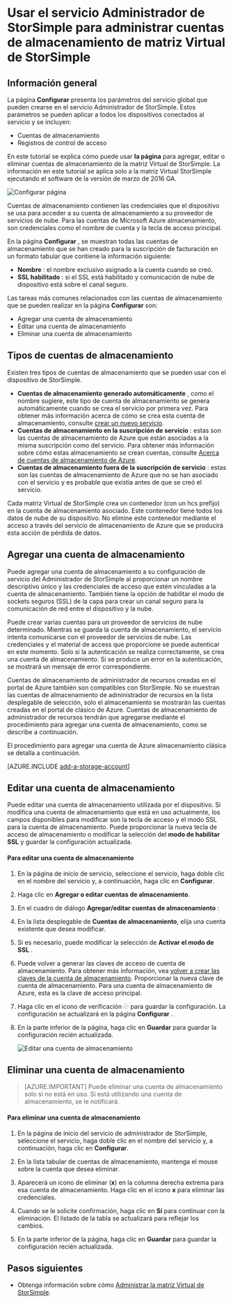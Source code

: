 <properties 
   pageTitle="Administrar su cuenta de almacenamiento StorSimple | Microsoft Azure"
   description="Se explica cómo puede usar la página Administrador de StorSimple configurar para agregar, editar, eliminar o girar las claves de seguridad de una cuenta de almacenamiento asociada con la matriz Virtual StorSimple."
   services="storsimple"
   documentationCenter="NA"
   authors="alkohli"
   manager="carmonm"
   editor="" />
<tags 
   ms.service="storsimple"
   ms.devlang="NA"
   ms.topic="article"
   ms.tgt_pltfrm="NA"
   ms.workload="TBD"
   ms.date="09/29/2016"
   ms.author="alkohli" />

# <a name="use-the-storsimple-manager-service-to-manage-storage-accounts-for-storsimple-virtual-array"></a>Usar el servicio Administrador de StorSimple para administrar cuentas de almacenamiento de matriz Virtual de StorSimple

## <a name="overview"></a>Información general

La página **Configurar** presenta los parámetros del servicio global que pueden crearse en el servicio Administrador de StorSimple. Estos parámetros se pueden aplicar a todos los dispositivos conectados al servicio y se incluyen:

- Cuentas de almacenamiento 
- Registros de control de acceso 

En este tutorial se explica cómo puede usar **la página** para agregar, editar o eliminar cuentas de almacenamiento de la matriz Virtual de StorSimple. La información en este tutorial se aplica solo a la matriz Virtual StorSimple ejecutando el software de la versión de marzo de 2016 GA.

 ![Configurar página](./media/storsimple-ova-manage-storage-accounts/configure_service_page.png)  

Cuentas de almacenamiento contienen las credenciales que el dispositivo se usa para acceder a su cuenta de almacenamiento a su proveedor de servicios de nube. Para las cuentas de Microsoft Azure almacenamiento, son credenciales como el nombre de cuenta y la tecla de acceso principal. 

En la página **Configurar** , se muestran todas las cuentas de almacenamiento que se han creado para la suscripción de facturación en un formato tabular que contiene la información siguiente:

- **Nombre** : el nombre exclusivo asignado a la cuenta cuando se creó.
- **SSL habilitado** : si el SSL está habilitado y comunicación de nube de dispositivo está sobre el canal seguro.

Las tareas más comunes relacionados con las cuentas de almacenamiento que se pueden realizar en la página **Configurar** son:

- Agregar una cuenta de almacenamiento 
- Editar una cuenta de almacenamiento 
- Eliminar una cuenta de almacenamiento 


## <a name="types-of-storage-accounts"></a>Tipos de cuentas de almacenamiento

Existen tres tipos de cuentas de almacenamiento que se pueden usar con el dispositivo de StorSimple.

- **Cuentas de almacenamiento generado automáticamente** , como el nombre sugiere, este tipo de cuenta de almacenamiento se genera automáticamente cuando se crea el servicio por primera vez. Para obtener más información acerca de cómo se crea esta cuenta de almacenamiento, consulte [crear un nuevo servicio](storsimple-ova-manage-service.md#create-a-service). 
- **Cuentas de almacenamiento en la suscripción de servicio** : estas son las cuentas de almacenamiento de Azure que están asociadas a la misma suscripción como del servicio. Para obtener más información sobre cómo estas almacenamiento se crean cuentas, consulte [Acerca de cuentas de almacenamiento de Azure](../storage/storage-create-storage-account.md). 
- **Cuentas de almacenamiento fuera de la suscripción de servicio** : estas son las cuentas de almacenamiento de Azure que no se han asociado con el servicio y es probable que existía antes de que se creó el servicio.

Cada matriz Virtual de StorSimple crea un contenedor (con un hcs prefijo) en la cuenta de almacenamiento asociado. Este contenedor tiene todos los datos de nube de su dispositivo. No elimine este contenedor mediante el acceso a través del servicio de almacenamiento de Azure que se producirá esta acción de pérdida de datos.

## <a name="add-a-storage-account"></a>Agregar una cuenta de almacenamiento

Puede agregar una cuenta de almacenamiento a su configuración de servicio del Administrador de StorSimple al proporcionar un nombre descriptivo único y las credenciales de acceso que estén vinculadas a la cuenta de almacenamiento. También tiene la opción de habilitar el modo de sockets seguros (SSL) de la capa para crear un canal seguro para la comunicación de red entre el dispositivo y la nube.

Puede crear varias cuentas para un proveedor de servicios de nube determinado. Mientras se guarda la cuenta de almacenamiento, el servicio intenta comunicarse con el proveedor de servicios de nube. Las credenciales y el material de access que proporcione se puede autenticar en este momento. Solo si la autenticación se realiza correctamente, se crea una cuenta de almacenamiento. Si se produce un error en la autenticación, se mostrará un mensaje de error correspondiente.

Cuentas de almacenamiento de administrador de recursos creadas en el portal de Azure también son compatibles con StorSimple. No se muestran las cuentas de almacenamiento de administrador de recursos en la lista desplegable de selección, solo el almacenamiento se mostrarán las cuentas creadas en el portal de clásico de Azure. Cuentas de almacenamiento de administrador de recursos tendrán que agregarse mediante el procedimiento para agregar una cuenta de almacenamiento, como se describe a continuación.

El procedimiento para agregar una cuenta de Azure almacenamiento clásica se detalla a continuación.

[AZURE.INCLUDE [add-a-storage-account](../../includes/storsimple-ova-configure-new-storage-account.md)]

## <a name="edit-a-storage-account"></a>Editar una cuenta de almacenamiento

Puede editar una cuenta de almacenamiento utilizada por el dispositivo. Si modifica una cuenta de almacenamiento que está en uso actualmente, los campos disponibles para modificar son la tecla de acceso y el modo SSL para la cuenta de almacenamiento. Puede proporcionar la nueva tecla de acceso de almacenamiento o modificar la selección del **modo de habilitar SSL** y guardar la configuración actualizada.

#### <a name="to-edit-a-storage-account"></a>Para editar una cuenta de almacenamiento

1. En la página de inicio de servicio, seleccione el servicio, haga doble clic en el nombre del servicio y, a continuación, haga clic en **Configurar**.

2. Haga clic en **Agregar o editar cuentas de almacenamiento**.

3. En el cuadro de diálogo **Agregar/editar cuentas de almacenamiento** :

  1. En la lista desplegable de **Cuentas de almacenamiento**, elija una cuenta existente que desea modificar. 
  2. Si es necesario, puede modificar la selección de **Activar el modo de SSL** .
  3. Puede volver a generar las claves de acceso de cuenta de almacenamiento. Para obtener más información, vea [volver a crear las claves de la cuenta de almacenamiento](storage-create-storage-account.md#manage-your-storage-access-keys). Proporcionar la nueva clave de cuenta de almacenamiento. Para una cuenta de almacenamiento de Azure, esta es la clave de acceso principal. 
  4. Haga clic en el icono de verificación ![Active icono](./media/storsimple-ova-manage-storage-accounts/checkicon.png) para guardar la configuración. La configuración se actualizará en la página **Configurar** . 
  5. En la parte inferior de la página, haga clic en **Guardar** para guardar la configuración recién actualizada. 

     ![Editar una cuenta de almacenamiento](./media/storsimple-ova-manage-storage-accounts/modifyexistingstorageaccount.png)
  
## <a name="delete-a-storage-account"></a>Eliminar una cuenta de almacenamiento

> [AZURE.IMPORTANT] Puede eliminar una cuenta de almacenamiento solo si no está en uso. Si está utilizando una cuenta de almacenamiento, se le notificará.

#### <a name="to-delete-a-storage-account"></a>Para eliminar una cuenta de almacenamiento

1. En la página de inicio del servicio de administrador de StorSimple, seleccione el servicio, haga doble clic en el nombre del servicio y, a continuación, haga clic en **Configurar**.

2. En la lista tabular de cuentas de almacenamiento, mantenga el mouse sobre la cuenta que desea eliminar.

3. Aparecerá un icono de eliminar (**x**) en la columna derecha extrema para esa cuenta de almacenamiento. Haga clic en el icono **x** para eliminar las credenciales.

4. Cuando se le solicite confirmación, haga clic en **Sí** para continuar con la eliminación. El listado de la tabla se actualizará para reflejar los cambios.

5. En la parte inferior de la página, haga clic en **Guardar** para guardar la configuración recién actualizada.


## <a name="next-steps"></a>Pasos siguientes

- Obtenga información sobre cómo [Administrar la matriz Virtual de StorSimple](storsimple-ova-web-ui-admin.md).
